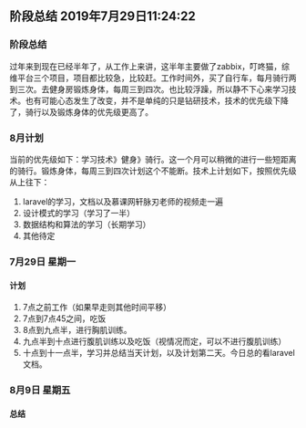 ## 阶段总结 2019年7月29日11:24:22

### 阶段总结
 
  过年来到现在已经半年了，从工作上来讲，这半年主要做了zabbix，叮咚猫，综维平台三个项目，项目都比较急，比较赶。工作时间外，买了自行车，每月骑行两到三次。去健身房锻炼身体，每周三到四次。也比较浮躁，所以静不下心来学习技术。也有可能心态发生了改变，并不是单纯的只是钻研技术，技术的优先级下降了，骑行以及锻炼身体的优先级更高了。
  
### 8月计划

  当前的优先级如下：学习技术》健身》骑行。这一个月可以稍微的进行一些短距离的骑行。锻炼身体，每周三到四次计划这个不能断。技术上计划如下，按照优先级从上往下：
  1. laravel的学习，文档以及慕课网轩脉刃老师的视频走一遍
  2. 设计模式的学习（学习了一半）
  3. 数据结构和算法的学习（长期学习）
  4. 其他待定
  
### 7月29日 星期一  
  
#### 计划
  1. 7点之前工作（如果早走则其他时间平移）
  2. 7点到7点45之间，吃饭
  3. 8点到九点半，进行胸肌训练。
  4. 九点半到十点进行腹肌训练以及吃饭（视情况而定，可以不进行腹肌训练）
  5. 十点到十一点半，学习并总结当天计划，以及计划第二天。今日总的看laravel文档。
  
### 8月9日 星期五
  
#### 总结

